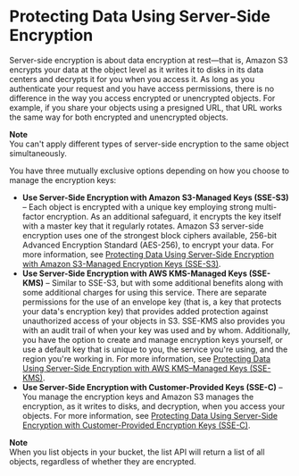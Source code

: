 # Protecting Data Using Server\-Side Encryption<a name="serv-side-encryption"></a>

Server\-side encryption is about data encryption at rest—that is, Amazon S3 encrypts your data at the object level as it writes it to disks in its data centers and decrypts it for you when you access it\. As long as you authenticate your request and you have access permissions, there is no difference in the way you access encrypted or unencrypted objects\. For example, if you share your objects using a presigned URL, that URL works the same way for both encrypted and unencrypted objects\.

**Note**  
You can't apply different types of server\-side encryption to the same object simultaneously\.

You have three mutually exclusive options depending on how you choose to manage the encryption keys:
+ **Use Server\-Side Encryption with Amazon S3\-Managed Keys \(SSE\-S3\)** – Each object is encrypted with a unique key employing strong multi\-factor encryption\. As an additional safeguard, it encrypts the key itself with a master key that it regularly rotates\. Amazon S3 server\-side encryption uses one of the strongest block ciphers available, 256\-bit Advanced Encryption Standard \(AES\-256\), to encrypt your data\. For more information, see [Protecting Data Using Server\-Side Encryption with Amazon S3\-Managed Encryption Keys \(SSE\-S3\)](UsingServerSideEncryption.md)\.
+ **Use Server\-Side Encryption with AWS KMS\-Managed Keys \(SSE\-KMS\)** – Similar to SSE\-S3, but with some additional benefits along with some additional charges for using this service\. There are separate permissions for the use of an envelope key \(that is, a key that protects your data's encryption key\) that provides added protection against unauthorized access of your objects in S3\. SSE\-KMS also provides you with an audit trail of when your key was used and by whom\. Additionally, you have the option to create and manage encryption keys yourself, or use a default key that is unique to you, the service you're using, and the region you're working in\. For more information, see [Protecting Data Using Server\-Side Encryption with AWS KMS–Managed Keys \(SSE\-KMS\)](UsingKMSEncryption.md)\.
+ **Use Server\-Side Encryption with Customer\-Provided Keys \(SSE\-C\)** – You manage the encryption keys and Amazon S3 manages the encryption, as it writes to disks, and decryption, when you access your objects\. For more information, see [Protecting Data Using Server\-Side Encryption with Customer\-Provided Encryption Keys \(SSE\-C\)](ServerSideEncryptionCustomerKeys.md)\.

**Note**  
When you list objects in your bucket, the list API will return a list of all objects, regardless of whether they are encrypted\.